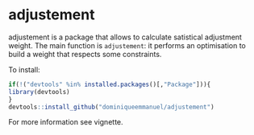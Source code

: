 <!-- README.md is generated from README.Rmd. Please edit that file -->
adjustement
===========

adjustement is a package that allows to calculate satistical adjustment weight. The main function is `adjustement`: it performs an optimisation to build a weight that respects some constraints.

To install:

``` r
if(!("devtools" %in% installed.packages()[,"Package"])){
library(devtools)
}
devtools::install_github("dominiqueemmanuel/adjustement")
```

For more information see vignette.
